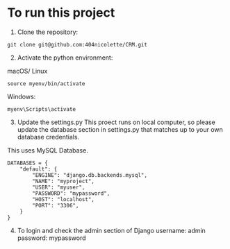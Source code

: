 # To run this project

1. Clone the repository:

```
git clone git@github.com:404nicolette/CRM.git
```

2. Activate the python environment:

macOS/ Linux
```
source myenv/bin/activate
```

Windows:
```
myenv\Scripts\activate
```

3. Update the settings.py
This proect runs on local computer, so please update the database section in settings.py that matches up to your own database credentials.

This uses MySQL Database.

```
DATABASES = {
    "default": {
        "ENGINE": "django.db.backends.mysql",
        "NAME": "myproject",
        "USER": "myuser",
        "PASSWORD": "mypassword",
        "HOST": "localhost",
        "PORT": "3306",
    }
}
```

4. To login and check the admin section of Django
username: admin
password: mypassword
